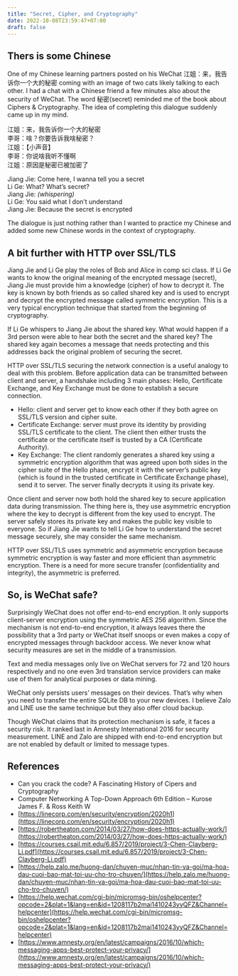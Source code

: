 ```yaml
---
title: "Secret, Cipher, and Cryptography"
date: 2022-10-08T23:59:47+07:00
draft: false
---
```


## Thers is some Chinese

One of my Chinese learning partners posted on his WeChat 江姐：来，我告诉你一个大的秘密 coming with an image of two cats likely talking to each other. I had a chat with a Chinese friend a few minutes also about the security of WeChat. The word 秘密(secret) reminded me of the book about Ciphers & Cryptography. The idea of completing this dialogue suddenly came up in my mind.

江姐：来，我告诉你一个大的秘密\
李哥：啥？你要告诉我啥秘密？\
江姐：【小声音】\
李哥：你说啥我听不懂啊\
江姐：原因是秘密已被加密了

Jiang Jie: Come here, I wanna tell you a secret\
Li Ge: What? What’s secret?\
Jiang Jie: *(whispering)*\
Li Ge: You said what I don’t understand\
Jiang Jie: Because the secret is encrypted

The dialogue is just nothing rather than I wanted to practice my Chinese and added some new Chinese words in the context of cryptography.

## A bit further with HTTP over SSL/TLS

Jiang Jie and Li Ge play the roles of Bob and Alice in comp sci class. If Li Ge wants to know the original meaning of the encrypted message (secret), Jiang Jie must provide him a knowledge (cipher) of how to decrypt it. The key is known by both friends as so called shared key and is used to encrypt and decrypt the encrypted message called symmetric encryption. This is a very typical encryption technique that started from the beginning of cryptography.

If Li Ge whispers to Jiang Jie about the shared key. What would happen if a 3rd person were able to hear both the secret and the shared key? The shared key again becomes a message that needs protecting and this addresses back the original problem of securing the secret.

HTTP over SSL/TLS securing the network connection is a useful analogy to deal with this problem. Before application data can be transmitted between client and server, a handshake including 3 main phases: Hello, Certificate Exchange, and Key Exchange must be done to establish a secure connection.

- Hello: client and server get to know each other if they both agree on SSL/TLS version and cipher suite.
- Certificate Exchange: server must prove its identity by providing SSL/TLS certificate to the client. The client then either trusts the certificate or the certificate itself is trusted by a CA (Certificate Authority).
- Key Exchange: The client randomly generates a shared key using a symmetric encryption algorithm that was agreed upon both sides in the cipher suite of the Hello phase, encrypt it with the server’s public key (which is found in the trusted certificate in Certificate Exchange phase), send it to server. The server finally decrypts it using its private key.

Once client and server now both hold the shared key to secure application data during transmission. The thing here is, they use asymmetric encryption where the key to decrypt is different from the key used to encrypt. The server safely stores its private key and makes the public key visible to everyone. So if Jiang Jie wants to tell Li Ge how to understand the secret message securely, she may consider the same mechanism.

HTTP over SSL/TLS uses symmetric and asymmetric encryption because symmetric encryption is way faster and more efficient than asymmetric encryption. There is a need for more secure transfer (confidentiality and integrity), the asymmetric is preferred.

## So, is WeChat safe?

Surprisingly WeChat does not offer end-to-end encryption. It only supports client-server encryption using the symmetric AES 256 algorithm. Since the mechanism is not end-to-end encryption, it always leaves there the possibility that a 3rd party or WeChat itself snoops or even makes a copy of encrypted messages through backdoor access. We never know what security measures are set in the middle of a transmission.

Text and media messages only live on WeChat servers for 72 and 120 hours respectively and no one even 3rd translation service providers can make use of them for analytical purposes or data mining.

WeChat only persists users’ messages on their devices. That’s why when you need to transfer the entire SQLite DB to your new devices. I believe Zalo and LINE use the same technique but they also offer cloud backup.

Though WeChat claims that its protection mechanism is safe, it faces a security risk. It ranked last in Amnesty International 2016 for security measurement. LINE and Zalo are shipped with end-to-end encryption but are not enabled by default or limited to message types.

## References

- Can you crack the code? A Fascinating History of Cipers and Cryptography
- Computer Networking A Top-Down Approach 6th Edition – Kurose James F. & Ross Keith W
- [https://linecorp.com/en/security/encryption/2020h1](https://linecorp.com/en/security/encryption/2020h1)
- [https://robertheaton.com/2014/03/27/how-does-https-actually-work/](https://robertheaton.com/2014/03/27/how-does-https-actually-work/)
- [https://courses.csail.mit.edu/6.857/2019/project/3-Chen-Clayberg-Li.pdf](https://courses.csail.mit.edu/6.857/2019/project/3-Chen-Clayberg-Li.pdf)
- [https://help.zalo.me/huong-dan/chuyen-muc/nhan-tin-va-goi/ma-hoa-dau-cuoi-bao-mat-toi-uu-cho-tro-chuyen/](https://help.zalo.me/huong-dan/chuyen-muc/nhan-tin-va-goi/ma-hoa-dau-cuoi-bao-mat-toi-uu-cho-tro-chuyen/)
- [https://help.wechat.com/cgi-bin/micromsg-bin/oshelpcenter?opcode=2&plat=1&lang=en&id=1208117b2mai1410243yyQFZ&Channel=helpcenter](https://help.wechat.com/cgi-bin/micromsg-bin/oshelpcenter?opcode=2&plat=1&lang=en&id=1208117b2mai1410243yyQFZ&Channel=helpcenter)
- [https://www.amnesty.org/en/latest/campaigns/2016/10/which-messaging-apps-best-protect-your-privacy/](https://www.amnesty.org/en/latest/campaigns/2016/10/which-messaging-apps-best-protect-your-privacy/)